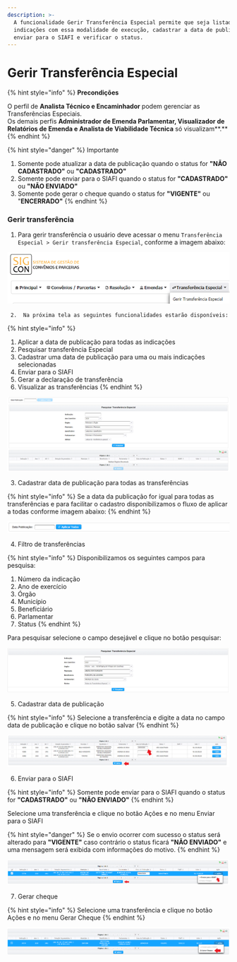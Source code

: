 ```yaml
---
description: >-
  A funcionalidade Gerir Transferência Especial permite que seja listadas as
  indicações com essa modalidade de execução, cadastrar a data de publicação, 
  enviar para o SIAFI e verificar o status.
---
```


# Gerir Transferência Especial

{% hint style="info" %}
**Precondições**

O perfil de **Analista Técnico e Encaminhador** podem gerenciar as Transferências Especiais.  
Os demais perfis **Administrador de Emenda Parlamentar, Visualizador de Relatórios de Emenda e Analista de Viabilidade Técnica** só visualizam**.**
{% endhint %}

{% hint style="danger" %}
Importante

1. Somente pode atualizar a data de publicação quando o status for **"NÃO CADASTRADO"** ou **"CADASTRADO"**
2. Somente pode enviar para o SIAFI quando o status for **"CADASTRADO"** ou **"NÃO ENVIADO"**
3. Somente pode gerar o cheque quando o status for **"VIGENTE"** ou "**ENCERRADO"**
{% endhint %}

### Gerir transferência

1. Para gerir transferência o usuário deve acessar o menu  `Transferência Especial > Gerir transferência Especial`, conforme a imagem abaixo:

![](../.gitbook/assets/image%20%28168%29.png)

     2.  Na próxima tela as seguintes funcionalidades estarão disponíveis:

{% hint style="info" %}
1. Aplicar a data de publicação para todas as indicações 
2. Pesquisar transferência Especial
3. Cadastrar uma data de publicação para uma ou mais indicações selecionadas
4. Enviar para o SIAFI
5. Gerar a declaração de transferência
6. Visualizar as transferências
{% endhint %}

![](../.gitbook/assets/image%20%2840%29.png)

3. Cadastrar data de publicação para todas as transferências

{% hint style="info" %}
Se a data da publicação for igual para todas as transferências e para facilitar o cadastro disponibilizamos o fluxo de aplicar a todas conforme imagem abaixo:
{% endhint %}

![](../.gitbook/assets/image%20%2836%29.png)

4. Filtro de transferências

{% hint style="info" %}
Disponibilizamos os seguintes campos para pesquisa:

1. Número da indicação
2. Ano de exercício
3. Órgão
4. Município
5. Beneficiário
6. Parlamentar
7. Status
{% endhint %}

Para pesquisar selecione o campo desejável e clique no botão pesquisar:

![](../.gitbook/assets/image%20%284%29.png)

5.  Cadastrar data de publicação

{% hint style="info" %}
Selecione a transferência e digite a data no campo data de publicação e clique no botão salvar
{% endhint %}

![](../.gitbook/assets/image%20%28161%29.png)

6.  Enviar para o SIAFI

{% hint style="info" %}
Somente pode enviar para o SIAFI quando o status for **"CADASTRADO"** ou **"NÃO ENVIADO"**
{% endhint %}

Selecione uma transferência e clique no botão Ações e no menu Enviar para o SIAFI

{% hint style="danger" %}
Se o envio ocorrer com sucesso o status será alterado para **"VIGENTE"** caso contrário o status ficará  **"NÃO ENVIADO"** e uma mensagem será exibida com informações do motivo.
{% endhint %}

![](../.gitbook/assets/image%20%2815%29.png)

7.  Gerar cheque

{% hint style="info" %}
Selecione uma transferência e clique no botão Ações e no menu Gerar Cheque
{% endhint %}

![](../.gitbook/assets/image%20%2868%29.png)



